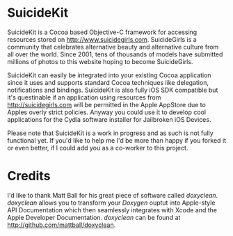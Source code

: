 SuicideKit
==========

SuicideKit is a Cocoa based Objective-C framework for accessing resources stored on http://www.suicidegirls.com. SuicideGirls is a community that celebrates alternative beauty and alternative culture from all over the world. Since 2001, tens of thousands of models have submitted millions of photos to this website hoping to become SuicideGirls.

SuicideKit can easily be integrated into your existing Cocoa application since it uses and supports standard Cocoa techniques like delegation, notifications and bindings. SuicideKit is also fully iOS SDK compatible but it's questinable if an application using resources from http://suicidegirls.com will be permitted in the Apple AppStore due to Apples overly strict policies. Anyway you could use it to develop cool applications for the Cydia software installer for Jailbroken iOS Devices.

Please note that SuicideKit is a work in progress and as such is not fully functional yet. If you'd like to help me I'd be more than happy if you forked it or even better, if I could add you as a co-worker to this project.

Credits
=======

I'd like to thank Matt Ball for his great piece of software called _doxyclean_. _doxyclean_ allows you to transform your _Doxygen_ ouptut into Apple-style API Documentation which then seamlessly integrates with Xcode and the Apple Developer Documentation. _doxyclean_ can be found at http://github.com/mattball/doxyclean.